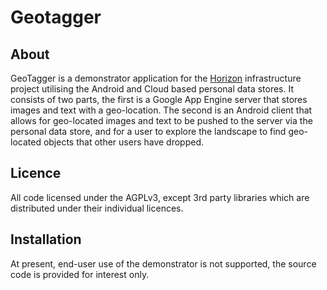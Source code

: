 Geotagger
=========

About
-----

GeoTagger is a demonstrator application for the [Horizon][] infrastructure project utilising
the Android and Cloud based personal data stores.  It consists of two parts, the first is a
Google App Engine server that stores images and text with a geo-location.  The second is an
Android client that allows for geo-located images and text to be pushed to the server via
the personal data store, and for a user to explore the landscape to find geo-located objects
that other users have dropped.

[Horizon]: http://www.horizon.ac.uk

Licence
-------
All code licensed under the AGPLv3, except 3rd party libraries which are 
distributed under their individual licences.

Installation
------------
At present, end-user use of the demonstrator is not supported, the source code is provided
for interest only.
